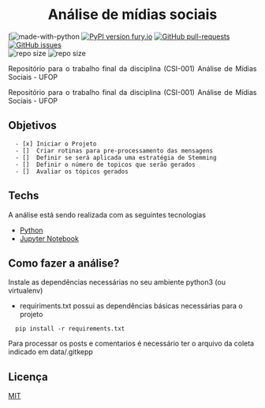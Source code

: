 
<h1 align="center"> Análise de mídias sociais </h1>


[![made-with-python](https://img.shields.io/github/languages/count/LucasPereiraMiranda/social-media-analysis)
[![PyPI version fury.io](https://badge.fury.io/py/ansicolortags.svg)](https://pypi.python.org/pypi/ansicolortags/)
[![GitHub pull-requests](https://img.shields.io/github/issues-pr/Naereen/StrapDown.js.svg)](https://GitHub.com/LucasPereiraMiranda/social-media-analysis/pull/)
[![GitHub issues](https://img.shields.io/github/issues/Naereen/StrapDown.js.svg)](https://GitHub.com/LucasPereiraMiranda/social-media-analysis/issues/)  
![repo size](https://img.shields.io/github/repo-size/LucasPereiraMiranda/social-media-analysis)
![repo size](https://img.shields.io/github/last-commit/LucasPereiraMiranda/social-media-analysis)

<p align="justify"> Repositório para o trabalho final da disciplina (CSI-001) Análise de Mídias Sociais - UFOP </p>

<p align="justify"> Repositório para o trabalho final da disciplina (CSI-001) Análise de Mídias Sociais - UFOP </p>

## Objetivos
```
  - [x] Iniciar o Projeto
  - []  Criar rotinas para pre-processamento das mensagens
  - []  Definir se será aplicada uma estratégia de Stemming
  - []  Definir o número de topicos que serão gerados
  - []  Avaliar os tópicos gerados
```

## Techs

A análise está sendo realizada com as seguintes tecnologias

- [Python](https://www.python.org/)
- [Jupyter Notebook](https://jupyter.org/)

## Como fazer a análise?

Instale as dependências necessárias no seu ambiente python3 (ou virtualenv)

- requiriments.txt possui as dependências básicas necessárias para o projeto

```shell
  pip install -r requirements.txt
```

Para processar os posts e comentarios é necessário ter o arquivo da coleta
indicado em data/.gitkepp

## Licença
[MIT](https://choosealicense.com/licenses/mit/)